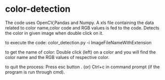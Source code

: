 # color-detection

The code uses OpenCV,Pandas and Numpy.
A xls file containing the data related to color name,color code and RGB values is fed to the code.
Detects the color in given image when double click on it.

to execute the code:
color_detection.py -i ImageFileNameWithExtension
  
to get the name of color:
Double click (left) on a color and you will find the color name and the RGB values of respective color.

to quit the process:
Press esc button .
(or)
Ctrl+c in command prompt (if the program is run through cmd).
